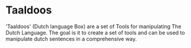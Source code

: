 # Taaldoos
'Taaldoos' (Dutch language Box) are a set of Tools for manipulating The Dutch Language.
The goal is it to create a set of tools and can be used to manipulate dutch sentences in a comprehensive way.
